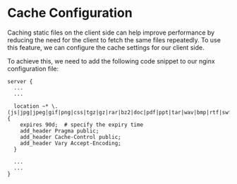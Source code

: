 # Cache Configuration

Caching static files on the client side can help improve performance by reducing the need for the client to fetch the same files repeatedly. To use this feature, we can configure the cache settings for our client side.

To achieve this, we need to add the following code snippet to our nginx configuration file:

```
server {
  ...
  ...

  location ~* \.(js|jpg|jpeg|gif|png|css|tgz|gz|rar|bz2|doc|pdf|ppt|tar|wav|bmp|rtf|swf|ico|flv|txt|woff|woff2|svg)$ {
    expires 90d;  # specify the expiry time
    add_header Pragma public;
    add_header Cache-Control public;
    add_header Vary Accept-Encoding;
  }

  ...
  ...
}

```
